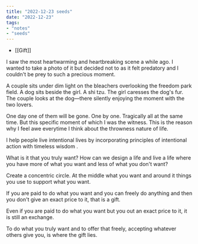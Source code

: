 ```yaml
---
title: "2022-12-23 seeds"
date: "2022-12-23"
tags:
- "notes"
- "seeds"
---
```


- [[Gift]]

I saw the most heartwarming and heartbreaking scene a while ago. I wanted to take a photo of it but decided not to as it felt predatory and I couldn't be prey to such a precious moment.

A couple sits under dim light on the bleachers overlooking the freedom park field. A dog sits beside the girl. A shi tzu. The girl caresses the dog's fur. The couple looks at the dog—there silently enjoying the moment with the two lovers.

One day one of them will be gone. One by one. Tragically all at the same time. But this specific moment of which I was the witness. This is the reason why I feel awe everytime I think about the throwness nature of life.

I help people live intentional lives by incorporating principles of intentional action with timeless wisdom .

What is it that you truly want? How can we design a life and live a life where you have more of what you want and less of what you don't want?

Create a concentric circle. At the middle what you want and around it things you use to support what you want.

If you are paid to do what you want and you can freely do anything and then you don't give an exact price to it, that is a gift.

Even if you are paid to do what you want but you out an exact price to it, it is still an exchange.

To do what you truly want and to offer that freely, accepting whatever others give you, is where the gift lies.